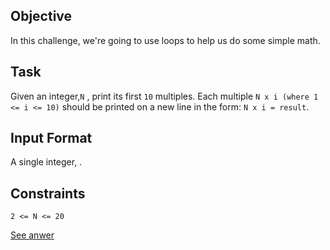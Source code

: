 ## Objective 

In this challenge, we're going to use loops to help us do some simple math.

## Task

Given an integer,`N` , print its first `10` multiples. Each multiple `N x i (where 1 <= i <= 10)` should be printed on a new line in the form: `N x i = result`.

## Input Format

A single integer, .

## Constraints

`2 <= N <= 20`

[See anwer](005-java-loops-1)
